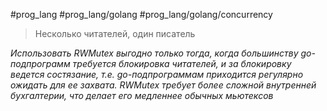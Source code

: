 #prog_lang #prog_lang/golang #prog_lang/golang/concurrency 

>  Несколько читателей, один писатель

*Использовать RWMutex выгодно только тогда, когда большинству go-подпрограмм требуется блокировка читателей, и за блокировку ведется состязание, т.е. go-подпрограммам приходится регулярно ожидать для ее захвата. RWMutex требует бо­лее сложной внутренней бухгалтерии, что делает его медленнее обычных мьютексов*
